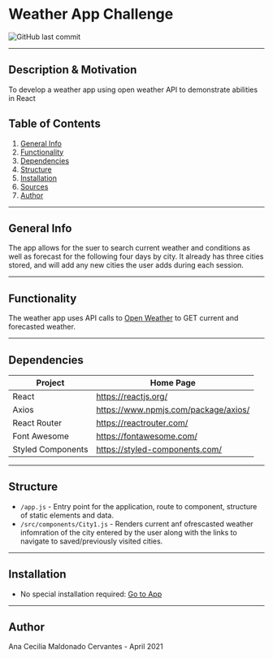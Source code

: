 # Weather App Challenge

![GitHub last commit](https://img.shields.io/github/last-commit/anacem1977/weather-app?style=for-the-badge)

---

## Description & Motivation
To develop a weather app using open weather API to demonstrate abilities in React

## Table of Contents
1. [General Info](#general-info)
3. [Functionality](#functionality)
5. [Dependencies](#dependencies)
6. [Structure](#structure)
7. [Installation](#installation)
8. [Sources](#sources)
9. [Author](#author)

---

## General Info
The app allows for the suer to search current weather and conditions as well as forecast for the following four days by city. It already has three cities stored, and will add any new cities the user adds during each session.

---

## Functionality
The weather app uses API calls to [Open Weather](https://api.openweathermap.org) to GET current and forecasted weather.

---

## Dependencies
| Project      | Home Page                                    |
|--------------|----------------------------------------------|
| React        | <https://reactjs.org/>                       |
| Axios       | <https://www.npmjs.com/package/axios/>                |
| React Router  | <https://reactrouter.com/> |
| Font Awesome         | <https://fontawesome.com/>                        |
| Styled Components         | <https://styled-components.com/>                        |

---

## Structure
- `/app.js` - Entry point for the application, route to component, structure of static elements and data.
- `/src/components/City1.js` - Renders current anf ofrescasted weather infomration of the city entered by the user along with the links to navigate to saved/previously visited cities.

---

## Installation
+ No special installation required: [Go to App](http://beer-encyclopaedia.surge.sh)

---

## Author
Ana Cecilia Maldonado Cervantes - April 2021